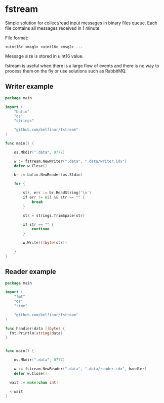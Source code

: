 # fstream

Simple solution for collect/read input messages in binary files queue. Each file contains all messages received in 1 minute.

File format:

```
<uint16> <msg1> <uint16> <msg2> ...
```

Message size is stored in uint16 value.

fstream is useful when there is a large flow of events and there is no way to process them on the fly or use solutions such as RabbitMQ.

## Writer example

```go
package main

import (
	"bufio"
	"os"
	"strings"

	"github.com/belfinor/fstream"
)

func main() {

	os.Mkdir(".data", 0777)

	w := fstream.NewWriter(".data", ".data/writer.idx")
	defer w.Close()

	br := bufio.NewReader(os.Stdin)

	for {

		str, err := br.ReadString('\n')
		if err != nil && str == "" {
			break
		}

		str = strings.TrimSpace(str)

		if str == "" {
			continue
		}

		w.Write([]byte(str))

	}
}
```

## Reader example

```go
package main

import (
	"fmt"
	"os"
	"time"

	"github.com/belfinor/fstream"
)

func handler(data []byte) {
  fmt.Println(string(data)
}


func main() {

	os.Mkdir(".data", 0777)

	w := fstream.NewReader(".data", ".data/reader.idx", handler)
	defer w.Close()

  wait := make(chan int)

  <-wait
}
```
